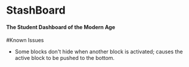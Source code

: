 # StashBoard
#### The Student Dashboard of the Modern Age

#Known Issues
- Some blocks don't hide when another block is activated; causes the active block to be pushed to the bottom.